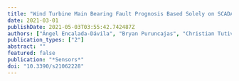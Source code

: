```yaml
---
title: "Wind Turbine Main Bearing Fault Prognosis Based Solely on SCADA Data"
date: 2021-03-01
publishDate: 2021-05-03T03:55:42.742487Z
authors: ["Ángel Encalada-Dávila", "Bryan Puruncajas", "Christian Tutivén", "Yolanda Vidal"]
publication_types: ["2"]
abstract: ""
featured: false
publication: "*Sensors*"
doi: "10.3390/s21062228"
---
```


